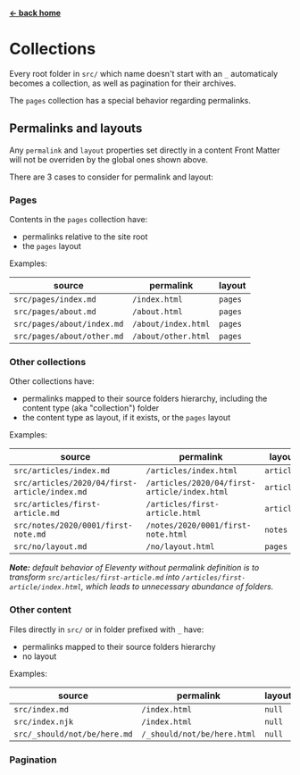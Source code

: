 **[← back home](../)**

# Collections

Every root folder in `src/` which name doesn't start with an `_` automaticaly becomes a collection, as well as pagination for their archives.

The `pages` collection has a special behavior regarding permalinks.

## Permalinks and layouts

Any `permalink` and `layout` properties set directly in a content Front Matter will not be overriden by the global ones shown above.

There are 3 cases to consider for permalink and layout:

### Pages

Contents in the `pages` collection have:

- permalinks relative to the site root
- the `pages` layout

Examples:

| source                     | permalink           | layout  |
| -------------------------- | ------------------- | ------- |
| `src/pages/index.md`       | `/index.html`       | `pages` |
| `src/pages/about.md`       | `/about.html`       | `pages` |
| `src/pages/about/index.md` | `/about/index.html` | `pages` |
| `src/pages/about/other.md` | `/about/other.html` | `pages` |

### Other collections

Other collections have:

- permalinks mapped to their source folders hierarchy, including the content type (aka "collection") folder
- the content type as layout, if it exists, or the `pages` layout

Examples:

| source                                        | permalink                                    | layout     |
| --------------------------------------------- | -------------------------------------------- | ---------- |
| `src/articles/index.md`                       | `/articles/index.html`                       | `articles` |
| `src/articles/2020/04/first-article/index.md` | `/articles/2020/04/first-article/index.html` | `articles` |
| `src/articles/first-article.md`               | `/articles/first-article.html`               | `articles` |
| `src/notes/2020/0001/first-note.md`           | `/notes/2020/0001/first-note.html`           | `notes`    |
| `src/no/layout.md`                            | `/no/layout.html`                            | `pages`    |

_**Note:** default behavior of Eleventy without permalink definition is to transform `src/articles/first-article.md` into `/articles/first-article/index.html`, which leads to unnecessary abundance of folders._

### Other content

Files directly in `src/` or in folder prefixed with `_` have:

- permalinks mapped to their source folders hierarchy
- no layout

Examples:

| source                       | permalink                   | layout |
| ---------------------------- | --------------------------- | ------ |
| `src/index.md`               | `/index.html`               | `null` |
| `src/index.njk`              | `/index.html`               | `null` |
| `src/_should/not/be/here.md` | `/_should/not/be/here.html` | `null` |

### Pagination

